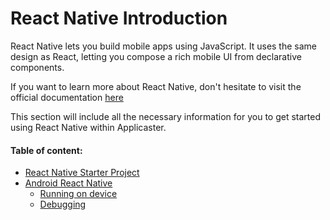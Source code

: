 # React Native Introduction
React Native lets you build mobile apps using JavaScript. It uses the same design as React, letting you compose a rich mobile UI from declarative components.

If you want to learn more about React Native, don't hesitate to visit the official documentation [here](https://facebook.github.io/react-native/)

This section will include all the necessary information for you to get started using React Native within Applicaster.

#### Table of content:
* [React Native Starter Project](/react-native/starter-project.md)
* [Android React Native](/react-native/android/android.md)
    * [Running on device](/react-native/android/running-on-device.md)
    * [Debugging](/react-native/android/debugging.md)

